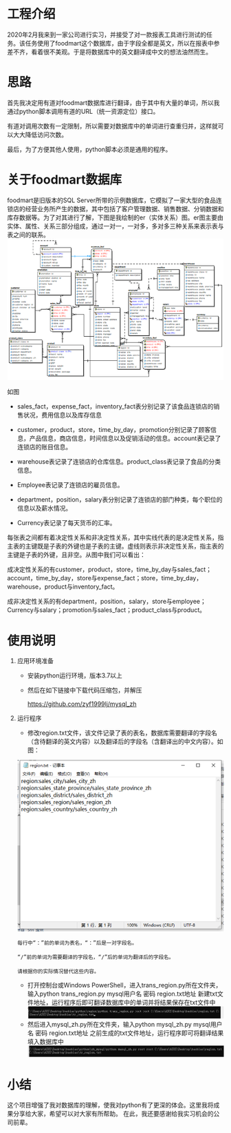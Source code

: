 # 工程介绍

2020年2月我来到一家公司进行实习，并接受了对一款报表工具进行测试的任务。该任务使用了foodmart这个数据库，由于字段全都是英文，所以在报表中参差不齐，看着很不美观。于是将数据库中的英文翻译成中文的想法油然而生。

# 思路

首先我决定用有道对foodmart数据库进行翻译，由于其中有大量的单词，所以我通过python脚本调用有道的URL（统一资源定位）接口。

有道对调用次数有一定限制，所以需要对数据库中的单词进行查重归并，这样就可以大大降低访问次数。

最后，为了方便其他人使用，python脚本必须是通用的程序。

# 关于foodmart数据库

foodmart是旧版本的SQL Server所带的示例数据库，它模拟了一家大型的食品连锁店的经营业务所产生的数据，其中包括了客户管理数据、销售数据、分销数据和库存数据等。为了对其进行了解，下图是我绘制的er（实体关系）图。er图主要由实体、属性、关系三部分组成，通过一对一，一对多，多对多三种关系来表示表与表之间的联系。
![er](https://github.com/zyf1999lj/mysqlzh/blob/master/er.png?raw=true)

如图

* sales_fact，expense_fact，inventory_fact表分别记录了该食品连锁店的销售状况，费用信息以及库存信息

* customer，product，store，time_by_day，promotion分别记录了顾客信息，产品信息，商店信息，时间信息以及促销活动的信息。account表记录了连锁店的账目信息。

* warehouse表记录了连锁店的仓库信息。product_class表记录了食品的分类信息。

* Employee表记录了连锁店的雇员信息。

* department，position，salary表分别记录了连锁店的部门种类，每个职位的信息以及薪水情况。

* Currency表记录了每天货币的汇率。

每张表之间都有着决定性关系和非决定性关系，其中实线代表的是决定性关系，指主表的主键既是子表的外键也是子表的主键。虚线则表示非决定性关系，指主表的主键是子表的外键，且非空。从图中我们可以看出：

成决定性关系的有customer，product，store，time_by_day与sales_fact；account，time_by_day，store与expense_fact；store，time_by_day，warehouse，product与inventory_fact。

成非决定性关系的有department，position，salary，store与employee；Currency与salary；promotion与sales_fact；product_class与product。

# 使用说明
1. 应用环境准备
    - 安装python运行环境，版本3.7以上
    - 然后在如下链接中下载代码压缩包，并解压
    
      <https://github.com/zyf1999lj/mysql_zh>
2. 运行程序
    - 修改region.txt文件，该文件记录了表的表名，数据库需要翻译的字段名（含待翻译的英文内容）以及翻译后的字段名（含翻译出的中文内容）。如图：
    
    ![image](https://raw.githubusercontent.com/zyf1999lj/mysqlzh/master/region.txt.png)

	   每行中“：”前的单词为表名，“：”后是一对字段名。
	   
	   “/”前的单词为需要翻译的字段名，“/”后的单词为翻译后的字段名。   
	   
	   请根据你的实际情况替代这些内容。
    - 打开控制台或Windows PowerShell，进入trans_region.py所在文件夹，输入python trans_region.py mysql用户名 密码 region.txt地址 新建txt文件地址，运行程序后即可翻译数据库中的单词并将结果保存在txt文件中
    ![run1](https://raw.githubusercontent.com/zyf1999lj/mysqlzh/master/run1.png)
    - 然后进入mysql_zh.py所在文件夹，输入python mysql_zh.py mysql用户名 密码 region.txt地址 之前生成的txt文件地址，运行程序即可将翻译结果填入数据库中
    ![run2](https://raw.githubusercontent.com/zyf1999lj/mysqlzh/master/run2.png)
# 小结
这个项目增强了我对数据库的理解，使我对python有了更深的体会。这里我将成果分享给大家，希望可以对大家有所帮助。
在此，我还要感谢给我实习机会的公司前辈。
